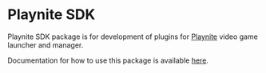 # Playnite SDK

Playnite SDK package is for development of plugins for [Playnite](https://github.com/JosefNemec/Playnite/issues) video game launcher and manager.

Documentation for how to use this package is available [here](https://playnite.link/docs/master/).